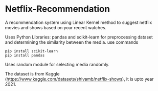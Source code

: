 # Netflix-Recommendation
A recommendation system using Linear Kernel method to suggest netflix movies and shows based on your recent watches.

Uses Python Libraries: pandas and scikit-learn for preprocessing dataset and determining the similarity between the media.
use commands
```
pip install scikit-learn
pip install pandas

```

Uses random module for selecting media randomly.

The dataset is from Kaggle (https://www.kaggle.com/datasets/shivamb/netflix-shows), it is upto year 2021.
